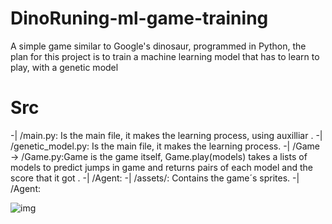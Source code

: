 # DinoRuning-ml-game-training
A simple game similar to Google's dinosaur, programmed in Python, the plan for this project is to train a machine learning model that has to learn to play, with a genetic model<br>

<h1>Src</h1>
-| /main.py: Is the main file, it makes the learning process, using auxilliar .
-| /genetic_model.py: Is the main file, it makes the learning process.
-| /Game -> /Game.py:Game is the game itself, Game.play(models) takes a lists of models to predict jumps in game and returns pairs of each model and the score that it got .
  -| /Agent:
  -| /assets/: Contains the game´s sprites.
  -| /Agent:

![img](https://github.com/MartinCastillo/Dinosaur_runing_ml_gym/blob/to_pygame/Captures/1.PNG)
